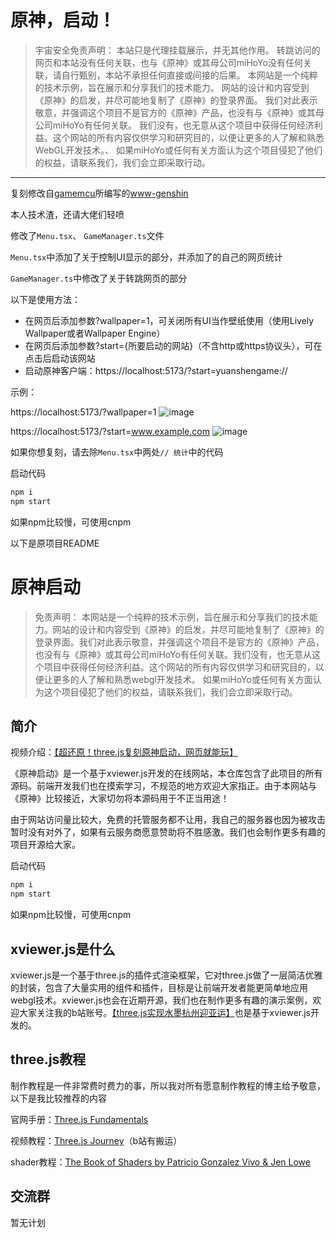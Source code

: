 # 原神，启动！

>宇宙安全免责声明：
>本站只是代理挂载展示，并无其他作用。
>转跳访问的网页和本站没有任何关联，也与《原神》或其母公司miHoYo没有任何关联，请自行甄别，本站不承担任何直接或间接的后果。
>本网站是一个纯粹的技术示例，旨在展示和分享我们的技术能力。
>网站的设计和内容受到《原神》的启发，并尽可能地复制了《原神》的登录界面。
>我们对此表示敬意，并强调这个项目不是官方的《原神》产品，也没有与《原神》或其母公司miHoYo有任何关联。
>我们没有，也无意从这个项目中获得任何经济利益。这个网站的所有内容仅供学习和研究目的，以便让更多的人了解和熟悉WebGL开发技术。、
>如果miHoYo或任何有关方面认为这个项目侵犯了他们的权益，请联系我们，我们会立即采取行动。

------

复刻修改自[gamemcu](https://github.com/gamemcu)所编写的[www-genshin](https://github.com/gamemcu/www-genshin)

本人技术渣，还请大佬们轻喷

修改了`Menu.tsx`、 `GameManager.ts`文件

`Menu.tsx`中添加了关于控制UI显示的部分，并添加了的自己的网页统计

`GameManager.ts`中修改了关于转跳网页的部分

以下是使用方法：

- 在网页后添加参数?wallpaper=1，可关闭所有UI当作壁纸使用（使用Lively Wallpaper或者Wallpaper Engine）
- 在网页后添加参数?start={所要启动的网站}（不含http或https协议头），可在点击后启动该网站
- 启动原神客户端：https://localhost:5173/?start=yuanshengame://

示例：

https://localhost:5173/?wallpaper=1
![image](https://github.com/Chairowell/web-genshin-start/assets/64683147/bbe10948-d93c-40dd-aa82-69a3ae57a1b2)

https://localhost:5173/?start=www.example.com
![image](https://github.com/Chairowell/web-genshin-start/assets/64683147/3b27166f-65d5-433c-bbd1-ebdb524142ca)


如果你想复刻，请去除`Menu.tsx`中两处`// 统计`中的代码

启动代码

```js
npm i
npm start
```

如果npm比较慢，可使用cnpm




以下是原项目README

# 原神启动

> 免责声明：
本网站是一个纯粹的技术示例，旨在展示和分享我们的技术能力。网站的设计和内容受到《原神》的启发，并尽可能地复制了《原神》的登录界面。我们对此表示敬意，并强调这个项目不是官方的《原神》产品，也没有与《原神》或其母公司miHoYo有任何关联。我们没有，也无意从这个项目中获得任何经济利益。这个网站的所有内容仅供学习和研究目的，以便让更多的人了解和熟悉webgl开发技术。
如果miHoYo或任何有关方面认为这个项目侵犯了他们的权益，请联系我们，我们会立即采取行动。

## 简介
视频介绍：[【超还原！three.js复刻原神启动，网页就能玩】](https://www.bilibili.com/video/BV1E8411v7xy/?share_source=copy_web&vd_source=a8feede4d26d2a3cfa4e68803fdd2c94)

《原神启动》是一个基于xviewer.js开发的在线网站，本仓库包含了此项目的所有源码。前端开发我们也在摸索学习，不规范的地方欢迎大家指正。由于本网站与《原神》比较接近，大家切勿将本源码用于不正当用途！

由于网站访问量比较大，免费的托管服务都不让用，我自己的服务器也因为被攻击暂时没有对外了，如果有云服务商愿意赞助将不胜感激。我们也会制作更多有趣的项目开源给大家。

启动代码

```js
npm i
npm start
```
如果npm比较慢，可使用cnpm

## xviewer.js是什么
xviewer.js是一个基于three.js的插件式渲染框架，它对three.js做了一层简洁优雅的封装，包含了大量实用的组件和插件，目标是让前端开发者能更简单地应用webgl技术。xviewer.js也会在近期开源，我们也在制作更多有趣的演示案例，欢迎大家关注我的b站账号。[【three.js实现水墨杭州迎亚运】](https://www.bilibili.com/video/BV1yG411Z7sw/?share_source=copy_web&vd_source=a8feede4d26d2a3cfa4e68803fdd2c94)也是基于xviewer.js开发的。

## three.js教程
制作教程是一件非常费时费力的事，所以我对所有愿意制作教程的博主给予敬意，以下是我比较推荐的内容

官网手册：[Three.js Fundamentals](https://threejs.org/manual/#en/fundamentals)

视频教程：[Three.js Journey](https://threejs-journey.com/)（b站有搬运）

shader教程：[The Book of Shaders by Patricio Gonzalez Vivo & Jen Lowe](https://thebookofshaders.com/?lan=ch)

## 交流群
暂无计划
